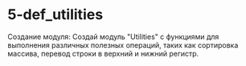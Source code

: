 # 5-def_utilities
 Создание модуля: Создай модуль "Utilities" с функциями для выполнения различных полезных операций, таких как сортировка массива, перевод строки в верхний и нижний регистр.
